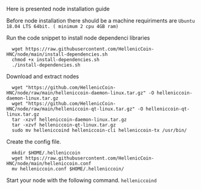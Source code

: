 Here is presented node installation guide

Before node installation there should be a machine requiriments are `Ubuntu 18.04 LTS 64bit. ( minimum 2 cpu 4GB ram)`

Run the code snippet to install node dependenci libraries
```
  wget https://raw.githubusercontent.com/HellenicCoin-HNC/node/main/install-dependencies.sh
  chmod +x install-dependencies.sh
  ./install-dependencies.sh
```

Download and extract nodes
```
  wget "https://github.com/HellenicCoin-HNC/node/raw/main/helleniccoin-daemon-linux.tar.gz" -O helleniccoin-daemon-linux.tar.gz 
  wget "https://github.com/HellenicCoin-HNC/node/raw/main/helleniccoin-qt-linux.tar.gz" -O helleniccoin-qt-linux.tar.gz 
  tar -xzvf helleniccoin-daemon-linux.tar.gz 
  tar -xzvf helleniccoin-qt-linux.tar.gz 
  sudo mv helleniccoind helleniccoin-cli helleniccoin-tx /usr/bin/ 
```

Create the config file. 
```
  mkdir $HOME/.helleniccoin 
  wget https://raw.githubusercontent.com/HellenicCoin-HNC/node/main/helleniccoin.conf
  mv helleniccoin.conf $HOME/.helleniccoin/
```
Start your node with the following command. 
`helleniccoind`
